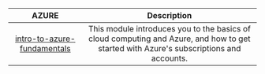 | AZURE	| Description |
|:-:  |:-:  |
|[intro-to-azure-fundamentals](https://docs.microsoft.com/en-us/learn/modules/intro-to-azure-fundamentals/)|This module introduces you to the basics of cloud computing and Azure, and how to get started with Azure's subscriptions and accounts.|
